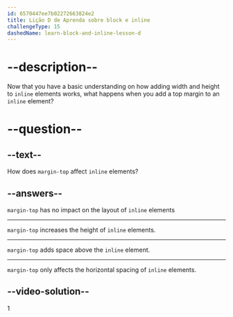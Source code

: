 ```yaml
---
id: 6570447ee7b02272663824e2
title: Lição D de Aprenda sobre block e inline
challengeType: 15
dashedName: learn-block-and-inline-lesson-d
---
```


# --description--

Now that you have a basic understanding on how adding width and height to `inline` elements works, what happens when you add a top margin to an `inline` element?

# --question--

## --text--

How does `margin-top` affect `inline` elements?

## --answers--

`margin-top` has no impact on the layout of `inline` elements

---

`margin-top` increases the height of `inline` elements.

---

`margin-top` adds space above the `inline` element.

---

`margin-top` only affects the horizontal spacing of `inline` elements.

## --video-solution--

1
